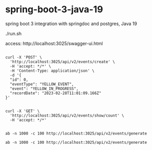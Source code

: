 # spring-boot-3-java-19
spring boot 3 integration with springdoc and postgres, Java 19

./run.sh

access: http://localhost:3025/swagger-ui.html



```shell

curl -X 'POST' \
  'http://localhost:3025/api/v2/events/create' \
  -H 'accept: */*' \
  -H 'Content-Type: application/json' \
  -d '{
  "id": 0,
  "eventType": "YELLOW_EVENT",
  "event": "YELLOW_IN_PROGRESS",
  "recordDate": "2023-02-28T11:01:09.166Z"
}'
```


```shell

curl -X 'GET' \
  'http://localhost:3025/api/v2/events/show/count' \
  -H 'accept: */*'


ab -n 1000 -c 100 http://localhost:3025/api/v2/events/generate

ab -n 1000 -c 100 http://localhost:3025/api/v2/events/generate
```
